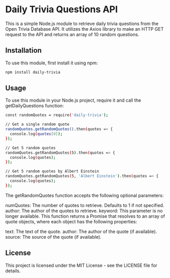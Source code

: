 # Daily Trivia Questions API

This is a simple Node.js module to retrieve daily trivia questions from the Open Trivia Database API. It utilizes the Axios library to make an HTTP GET request to the API and returns an array of 10 random questions.

## Installation

To use this module, first install it using npm:

```sh
npm install daily-trivia
```
## Usage
To use this module in your Node.js project, require it and call the getDailyQuestions function:
```sh
const randomQuotes = require('daily-trivia');

// Get a single random quote
randomQuotes.getRandomQuotes().then(quotes => {
  console.log(quotes[0]);
});

// Get 5 random quotes
randomQuotes.getRandomQuotes(5).then(quotes => {
  console.log(quotes);
});

// Get 5 random quotes by Albert Einstein
randomQuotes.getRandomQuotes(5, 'Albert Einstein').then(quotes => {
  console.log(quotes);
});

  ```
The getRandomQuotes function accepts the following optional parameters:

numQuotes: The number of quotes to retrieve. Defaults to 1 if not specified.
author: The author of the quotes to retrieve.
keyword: This parameter is no longer available.
This function returns a Promise that resolves to an array of quote objects, where each object has the following properties:

text: The text of the quote.
author: The author of the quote (if available).
source: The source of the quote (if available).



## License
This project is licensed under the MIT License - see the LICENSE file for details.

